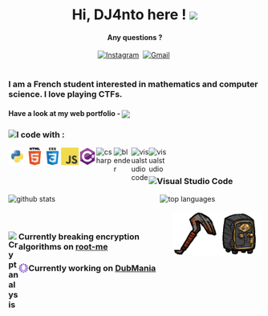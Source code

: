 <div align="center">
<h1>Hi, DJ4nto here ! <img src="https://cdn-items.klei.com/dst/192x192/wormwood_cactus_7e4fb75ae19500bc.png" width="45"></h1>
</div>

<div align="center">
<h4>Any questions ?</h4>
</div>

<div align="center">
<a href="https://instagram.com/antonin._.lecocq"><img src="https://img.shields.io/badge/instagram-%23E4405F.svg?&style=for-the-badge&logo=instagram&logoColor=white" alt="Instagram" /></a>&nbsp;
<a href="mailto:lecocqantonin@gmail.com"><img src="https://img.shields.io/badge/gmail-%23D14836.svg?&style=for-the-badge&logo=gmail&logoColor=white" alt="Gmail"/></a>&nbsp;
</div>

<br>

### I am a French student interested in mathematics and computer science. I love playing CTFs.

<h4>Have a look at my web portfolio -  <a href="https://dj4nto.github.io"><img align="center" src="https://img.shields.io/badge/Portfolio-DJ4nto-006400?"></a></h4>

<h3><img alt="I code with :" src="https://img.shields.io/badge/i%20code%20with%20:-007A01.svg?style=for-the-badge"/></h3>

<img style="margin-right:10" align="left" alt="HTML5" width="35" src="https://raw.githubusercontent.com/github/explore/80688e429a7d4ef2fca1e82350fe8e3517d3494d/topics/python/python.png" />
<img style="margin-right:10" align="left" alt="HTML5" width="35" src="https://raw.githubusercontent.com/github/explore/80688e429a7d4ef2fca1e82350fe8e3517d3494d/topics/html/html.png" />
<img style="margin-right:10" align="left" alt="CSS3" width="35" src="https://raw.githubusercontent.com/github/explore/80688e429a7d4ef2fca1e82350fe8e3517d3494d/topics/css/css.png" />
<img style="margin-right:10" align="left" alt="JavaScript" width="35" src="https://raw.githubusercontent.com/github/explore/80688e429a7d4ef2fca1e82350fe8e3517d3494d/topics/javascript/javascript.png" />
<img style="margin-right:10" align="left" alt="csharp" src="https://raw.githubusercontent.com/devicons/devicon/master/icons/csharp/csharp-original.svg" width="35"/>
<img style="margin-right:10" align="left" alt="csharp" src="https://www.vectorlogo.zone/logos/unity3d/unity3d-icon.svg" width="35"/>
<img style="margin-right:10" align="left" alt="blender" src="https://download.blender.org/branding/community/blender_community_badge_white.svg" width="35"/>
<img style="margin-right:10" align="left" alt="visualstudiocode" src="https://www.vectorlogo.zone/logos/visualstudio_code/visualstudio_code-icon.svg" width="35"/>
<img style="margin-right:10" align="left" alt="visualstudio" src="https://img.icons8.com/?size=100&id=ezj3zaVtImPg&format=png&color=000000" width="35"/>


<br>
<br>

<h3><img alt="Visual Studio Code" src="https://img.shields.io/badge/github%20stats%20:-121013?style=for-the-badge&logo=github&logoColor=white"/></h3>

<img width="60%" align="left" alt="github stats" src="https://github-readme-stats.vercel.app/api?username=DJ4nto&theme=shadow_green&show_icons=true"/>
<img width="37%" alt="top languages" src="https://github-readme-stats.vercel.app/api/top-langs/?username=DJ4nto&layout=compact&theme=shadow_green"/>

<br>
<br>

<img width="35%" align="right" alt="gif" src="./assets/crowbar_safe.gif"/>

<br>

<div align="center">
<h3 align="left"><img align="left" style="margin-right:10" width="20" alt="Cryptanalysis" src="https://www.root-me.org/IMG/logo/rubon18.svg">Currently breaking encryption algorithms on <a href="https://www.root-me.org/DJ4nto">root-me</a></h3>
<h3 align="left"><img align="left" style="margin-right:10" width="20" alt="dubmania" src="./assets/mic-logo.png">Currently working on <a href="https://github.com/DJ4nto/DubMania">DubMania</a></h3>
</div>

<br>
<br>

#
<!--
<div align="center">
<img width="100%" alt="top languages" src="https://i.pinimg.com/originals/06/60/ef/0660efe82fa3da42ed56eef013171835.gif"/>
</div>
-->